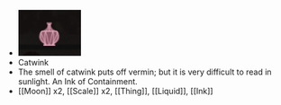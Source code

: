 - ![image.png](../assets/image_1700981602254_0.png)
- Catwink
- The smell of catwink puts off vermin; but it is very difficult to read in sunlight. An Ink of Containment.
- [[Moon]] x2, [[Scale]] x2, [[Thing]], [[Liquid]], [[Ink]]